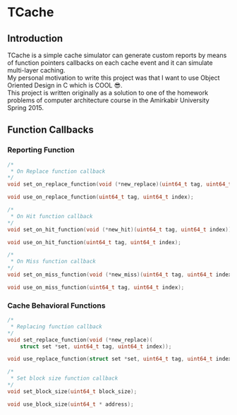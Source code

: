 # TCache

## Introduction

TCache is a simple cache simulator can generate custom reports
by means of function pointers callbacks on each cache event and it can simulate
multi-layer caching.  
My personal motivation to write this project was that I want to use Object Oriented Design in C which is COOL :sunglasses:.  
This project is written originally as a solution to one of the homework problems of computer architecture
course in the Amirkabir University Spring 2015.

## Function Callbacks
### Reporting Function
```c
/*
 * On Replace function callback
*/
void set_on_replace_function(void (*new_replace)(uint64_t tag, uint64_t index));

void use_on_replace_function(uint64_t tag, uint64_t index);
```
```c
/*
 * On Hit function callback
*/
void set_on_hit_function(void (*new_hit)(uint64_t tag, uint64_t index));

void use_on_hit_function(uint64_t tag, uint64_t index);
```
```c
/*
 * On Miss function callback
*/
void set_on_miss_function(void (*new_miss)(uint64_t tag, uint64_t index));

void use_on_miss_function(uint64_t tag, uint64_t index);
```
### Cache Behavioral Functions
```c
/*
 * Replacing function callback
*/
void set_replace_function(void (*new_replace)(
	struct set *set, uint64_t tag, uint64_t index));

void use_replace_function(struct set *set, uint64_t tag, uint64_t index);
```
```c
/*
 * Set block size function callback
*/
void set_block_size(uint64_t block_size);

void use_block_size(uint64_t * address);
```


